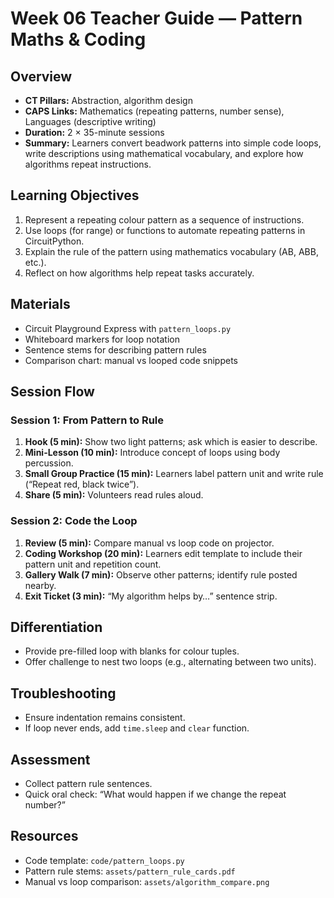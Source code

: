 # Week 06 Teacher Guide — Pattern Maths & Coding

## Overview
- **CT Pillars:** Abstraction, algorithm design
- **CAPS Links:** Mathematics (repeating patterns, number sense), Languages (descriptive writing)
- **Duration:** 2 × 35-minute sessions
- **Summary:** Learners convert beadwork patterns into simple code loops, write descriptions using mathematical vocabulary, and explore how algorithms repeat instructions.

## Learning Objectives
1. Represent a repeating colour pattern as a sequence of instructions.
2. Use loops (for range) or functions to automate repeating patterns in CircuitPython.
3. Explain the rule of the pattern using mathematics vocabulary (AB, ABB, etc.).
4. Reflect on how algorithms help repeat tasks accurately.

## Materials
- Circuit Playground Express with `pattern_loops.py`
- Whiteboard markers for loop notation
- Sentence stems for describing pattern rules
- Comparison chart: manual vs looped code snippets

## Session Flow
### Session 1: From Pattern to Rule
1. **Hook (5 min):** Show two light patterns; ask which is easier to describe.
2. **Mini-Lesson (10 min):** Introduce concept of loops using body percussion.
3. **Small Group Practice (15 min):** Learners label pattern unit and write rule (“Repeat red, black twice”).
4. **Share (5 min):** Volunteers read rules aloud.

### Session 2: Code the Loop
1. **Review (5 min):** Compare manual vs loop code on projector.
2. **Coding Workshop (20 min):** Learners edit template to include their pattern unit and repetition count.
3. **Gallery Walk (7 min):** Observe other patterns; identify rule posted nearby.
4. **Exit Ticket (3 min):** “My algorithm helps by…” sentence strip.

## Differentiation
- Provide pre-filled loop with blanks for colour tuples.
- Offer challenge to nest two loops (e.g., alternating between two units).

## Troubleshooting
- Ensure indentation remains consistent.
- If loop never ends, add `time.sleep` and `clear` function.

## Assessment
- Collect pattern rule sentences.
- Quick oral check: “What would happen if we change the repeat number?”

## Resources
- Code template: `code/pattern_loops.py`
- Pattern rule stems: `assets/pattern_rule_cards.pdf`
- Manual vs loop comparison: `assets/algorithm_compare.png`
